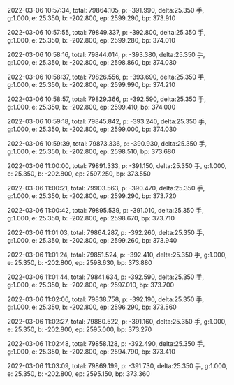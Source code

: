 2022-03-06 10:57:34, total: 79864.105, p: -391.990, delta:25.350 手, g:1.000, e: 25.350, b: -202.800, ep: 2599.290, bp: 373.910

2022-03-06 10:57:55, total: 79849.337, p: -392.800, delta:25.350 手, g:1.000, e: 25.350, b: -202.800, ep: 2599.280, bp: 374.010

2022-03-06 10:58:16, total: 79844.014, p: -393.380, delta:25.350 手, g:1.000, e: 25.350, b: -202.800, ep: 2598.860, bp: 374.030

2022-03-06 10:58:37, total: 79826.556, p: -393.690, delta:25.350 手, g:1.000, e: 25.350, b: -202.800, ep: 2599.990, bp: 374.210

2022-03-06 10:58:57, total: 79829.366, p: -392.590, delta:25.350 手, g:1.000, e: 25.350, b: -202.800, ep: 2599.410, bp: 374.000

2022-03-06 10:59:18, total: 79845.842, p: -393.240, delta:25.350 手, g:1.000, e: 25.350, b: -202.800, ep: 2599.000, bp: 374.030

2022-03-06 10:59:39, total: 79873.336, p: -390.930, delta:25.350 手, g:1.000, e: 25.350, b: -202.800, ep: 2598.510, bp: 373.680

2022-03-06 11:00:00, total: 79891.333, p: -391.150, delta:25.350 手, g:1.000, e: 25.350, b: -202.800, ep: 2597.250, bp: 373.550

2022-03-06 11:00:21, total: 79903.563, p: -390.470, delta:25.350 手, g:1.000, e: 25.350, b: -202.800, ep: 2599.290, bp: 373.720

2022-03-06 11:00:42, total: 79895.539, p: -391.010, delta:25.350 手, g:1.000, e: 25.350, b: -202.800, ep: 2598.670, bp: 373.710

2022-03-06 11:01:03, total: 79864.287, p: -392.260, delta:25.350 手, g:1.000, e: 25.350, b: -202.800, ep: 2599.260, bp: 373.940

2022-03-06 11:01:24, total: 79851.524, p: -392.410, delta:25.350 手, g:1.000, e: 25.350, b: -202.800, ep: 2598.630, bp: 373.880

2022-03-06 11:01:44, total: 79841.634, p: -392.590, delta:25.350 手, g:1.000, e: 25.350, b: -202.800, ep: 2597.010, bp: 373.700

2022-03-06 11:02:06, total: 79838.758, p: -392.190, delta:25.350 手, g:1.000, e: 25.350, b: -202.800, ep: 2596.290, bp: 373.560

2022-03-06 11:02:27, total: 79880.522, p: -391.160, delta:25.350 手, g:1.000, e: 25.350, b: -202.800, ep: 2595.000, bp: 373.270

2022-03-06 11:02:48, total: 79858.128, p: -392.490, delta:25.350 手, g:1.000, e: 25.350, b: -202.800, ep: 2594.790, bp: 373.410

2022-03-06 11:03:09, total: 79869.199, p: -391.730, delta:25.350 手, g:1.000, e: 25.350, b: -202.800, ep: 2595.150, bp: 373.360